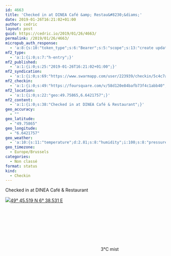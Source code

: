 ```yaml
---
id: 4663
title: 'Checked in at DINEA Café &amp; Restau&#8230;&diams;'
date: 2019-01-26T16:21:02+01:00
author: cedric
layout: post
guid: https://cedric.io/2019/01/26/4663/
permalink: /2019/01/26/4663/
micropub_auth_response:
  - 'a:8:{s:10:"token_type";s:6:"Bearer";s:5:"scope";s:13:"create update";s:2:"me";s:18:"https://cedric.io/";s:9:"issued_by";s:45:"https://cedric.io/wp-json/indieauth/1.0/token";s:9:"client_id";s:27:"https://ownyourswarm.p3k.io";s:9:"issued_at";i:1542614471;s:4:"user";i:1;s:13:"last_accessed";i:1548516079;}'
mf2_type:
  - 'a:1:{i:0;s:7:"h-entry";}'
mf2_published:
  - 'a:1:{i:0;s:25:"2019-01-26T16:21:02+01:00";}'
mf2_syndication:
  - 'a:1:{i:0;s:69:"https://www.swarmapp.com/user/223939/checkin/5c4c7ade2632ec002ce46208";}'
mf2_checkin:
  - 'a:1:{i:0;s:49:"https://foursquare.com/v/58d120e84bafb73f4c1abb40";}'
mf2_location:
  - 'a:1:{i:0;s:22:"geo:49.75865,6.6421757";}'
mf2_content:
  - 'a:1:{i:0;s:38:"Checked in at DINEA Café & Restaurant";}'
geo_accuracy:
  - ""
geo_latitude:
  - "49.75865"
geo_longitude:
  - "6.6421757"
geo_weather:
  - 'a:10:{s:11:"temperature";d:2.81;s:8:"humidity";i:100;s:8:"pressure";i:1006;s:10:"cloudiness";i:90;s:4:"wind";a:2:{s:5:"speed";d:4.6;s:6:"degree";i:220;}s:7:"summary";s:4:"mist";s:4:"icon";s:10:"wi-showers";s:10:"visibility";i:8000;s:7:"sunrise";s:25:"2019-01-26T08:14:14+01:00";s:6:"sunset";s:25:"2019-01-26T17:17:33+01:00";}'
geo_timezone:
  - Europe/Brussels
categories:
  - Non classé
format: status
kind:
  - Checkin
---
```

Checked in at DINEA Café & Restaurant

<p class="sloc-display">
  <img class="icon-location" aria-label="Location: " aria-hidden="true" src="https://cedric.io/wp-content/plugins/simple-location/location.svg" /><span class="p-location"><data class="p-latitude" value="49.758650"></data><data class="p-longitude" value="6.642176"></data><a href="https://www.openstreetmap.org/?mlat=49.75865&mlon=6.6421757#map=13/49.75865/6.6421757">49° 45.519 N 6° 38.531 E</a></span><br /><span aria-label="mist" title="mist" ><svg class="svg-icon svg-wi-showers" aria-hidden="true"><use xlink:href="https://cedric.io/wp-content/plugins/simple-location/weather-icons.svg#wi-showers"></use></svg></span><span class="p-temperature">3&deg;C</span>&nbsp;mist
</p>
